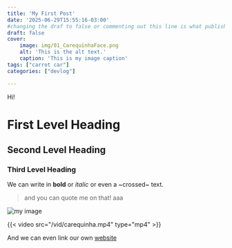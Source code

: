 ```yaml
---
title: 'My First Post'
date: '2025-06-29T15:55:16-03:00'
#changing the draf to false or commenting out this line is what publishes the post
draft: false
cover:
    image: img/01_CarequinhaFace.png
    alt: 'This is the alt text.'
    caption: 'This is my image caption'
tags: ["carrot car"]
categories: ["devlog"]

---
```

Hi!

# First Level Heading
## Second Level Heading
### Third Level Heading

We can write in **bold** or _italic_ or even a ~crossed~ text.
> and you can quote me on that! aaa

![my image](img/01_CarequinhaFace.png)

{{< video src="/vid/carequinha.mp4" type="mp4" >}}

And we can even link our own [website](https://parinamais.com/)